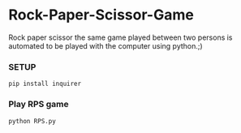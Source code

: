 # Rock-Paper-Scissor-Game
Rock paper scissor the same game played between two persons is automated to be played with the computer using python.;)

### SETUP
```
pip install inquirer
```

### Play RPS game
```
python RPS.py
```
